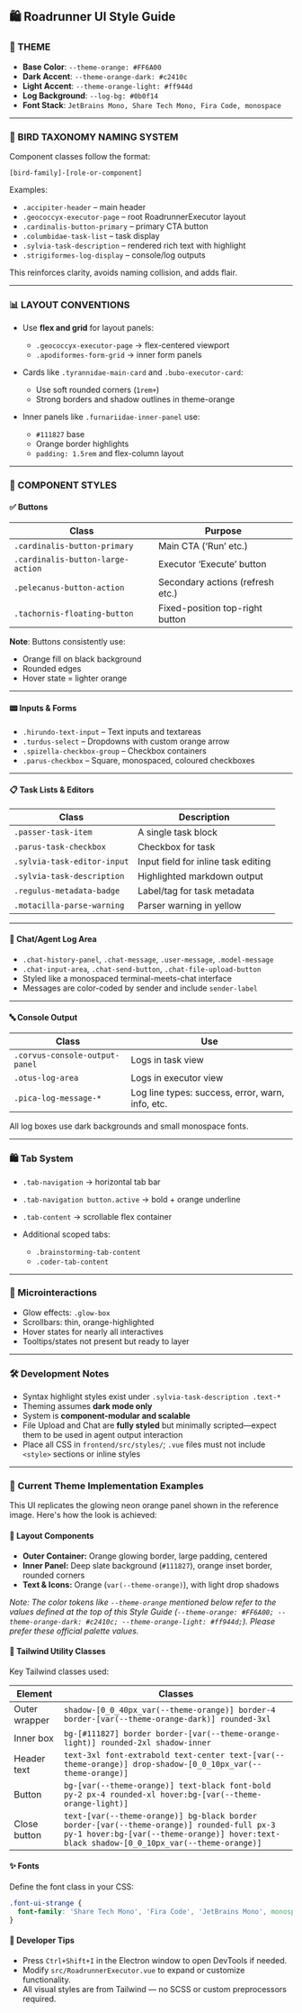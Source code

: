 ## 🛍️ Roadrunner UI Style Guide

### 🎨 THEME

* **Base Color**: `--theme-orange: #FF6A00`
* **Dark Accent**: `--theme-orange-dark: #c2410c`
* **Light Accent**: `--theme-orange-light: #ff944d`
* **Log Background**: `--log-bg: #0b0f14`
* **Font Stack**: `JetBrains Mono, Share Tech Mono, Fira Code, monospace`

---

### 🩶 BIRD TAXONOMY NAMING SYSTEM

Component classes follow the format:

```
[bird-family]-[role-or-component]
```

Examples:

* `.accipiter-header` – main header
* `.geococcyx-executor-page` – root RoadrunnerExecutor layout
* `.cardinalis-button-primary` – primary CTA button
* `.columbidae-task-list` – task display
* `.sylvia-task-description` – rendered rich text with highlight
* `.strigiformes-log-display` – console/log outputs

This reinforces clarity, avoids naming collision, and adds flair.

---

### 📊 LAYOUT CONVENTIONS

* Use **flex and grid** for layout panels:

  * `.geococcyx-executor-page` → flex-centered viewport
  * `.apodiformes-form-grid` → inner form panels
* Cards like `.tyrannidae-main-card` and `.bubo-executor-card`:

  * Use soft rounded corners (`1rem+`)
  * Strong borders and shadow outlines in theme-orange
* Inner panels like `.furnariidae-inner-panel` use:

  * `#111827` base
  * Orange border highlights
  * `padding: 1.5rem` and flex-column layout

---

### 🧱 COMPONENT STYLES

#### ✅ Buttons

| Class                             | Purpose                          |
| --------------------------------- | -------------------------------- |
| `.cardinalis-button-primary`      | Main CTA (‘Run’ etc.)            |
| `.cardinalis-button-large-action` | Executor ‘Execute’ button        |
| `.pelecanus-button-action`        | Secondary actions (refresh etc.) |
| `.tachornis-floating-button`      | Fixed-position top-right button  |

**Note**: Buttons consistently use:

* Orange fill on black background
* Rounded edges
* Hover state = lighter orange

---

#### 📟 Inputs & Forms

* `.hirundo-text-input` – Text inputs and textareas
* `.turdus-select` – Dropdowns with custom orange arrow
* `.spizella-checkbox-group` – Checkbox containers
* `.parus-checkbox` – Square, monospaced, coloured checkboxes

---

#### 📋 Task Lists & Editors

| Class                       | Description                         |
| --------------------------- | ----------------------------------- |
| `.passer-task-item`         | A single task block                 |
| `.parus-task-checkbox`      | Checkbox for task                   |
| `.sylvia-task-editor-input` | Input field for inline task editing |
| `.sylvia-task-description`  | Highlighted markdown output         |
| `.regulus-metadata-badge`   | Label/tag for task metadata         |
| `.motacilla-parse-warning`  | Parser warning in yellow            |

---

#### 💬 Chat/Agent Log Area

* `.chat-history-panel`, `.chat-message`, `.user-message`, `.model-message`
* `.chat-input-area`, `.chat-send-button`, `.chat-file-upload-button`
* Styled like a monospaced terminal-meets-chat interface
* Messages are color-coded by sender and include `sender-label`

---

#### 🔤 Console Output

| Class                          | Use                                              |
| ------------------------------ | ------------------------------------------------ |
| `.corvus-console-output-panel` | Logs in task view                                |
| `.otus-log-area`               | Logs in executor view                            |
| `.pica-log-message-*`          | Log line types: success, error, warn, info, etc. |

All log boxes use dark backgrounds and small monospace fonts.

---

### 🛍 Tab System

* `.tab-navigation` → horizontal tab bar
* `.tab-navigation button.active` → bold + orange underline
* `.tab-content` → scrollable flex container
* Additional scoped tabs:

  * `.brainstorming-tab-content`
  * `.coder-tab-content`

---

### 🔔 Microinteractions

* Glow effects: `.glow-box`
* Scrollbars: thin, orange-highlighted
* Hover states for nearly all interactives
* Tooltips/states not present but ready to layer

---

### 🛠 Development Notes

* Syntax highlight styles exist under `.sylvia-task-description .text-*`
* Theming assumes **dark mode only**
* System is **component-modular and scalable**
* File Upload and Chat are **fully styled** but minimally scripted—expect them to be used in agent output interaction
* Place all CSS in `frontend/src/styles/`; `.vue` files must not include `<style>` sections or inline styles

---

### 🎨 Current Theme Implementation Examples

This UI replicates the glowing neon orange panel shown in the reference image. Here's how the look is achieved:

#### 🧱 Layout Components

- **Outer Container:** Orange glowing border, large padding, centered
- **Inner Panel:** Deep slate background (`#111827`), orange inset border, rounded corners
- **Text & Icons:** Orange (`var(--theme-orange)`), with light drop shadows

_Note: The color tokens like `--theme-orange` mentioned below refer to the values defined at the top of this Style Guide (`--theme-orange: #FF6A00; --theme-orange-dark: #c2410c; --theme-orange-light: #ff944d;`). Please prefer these official palette values._

#### 💅 Tailwind Utility Classes

Key Tailwind classes used:

| Element       | Classes                                                                                                                                                                                |
| ------------- | -------------------------------------------------------------------------------------------------------------------------------------------------------------------------------------- |
| Outer wrapper | `shadow-[0_0_40px_var(--theme-orange)] border-4 border-[var(--theme-orange-dark)] rounded-3xl`                                                                                         |
| Inner box     | `bg-[#111827] border border-[var(--theme-orange-light)] rounded-2xl shadow-inner`                                                                                                      |
| Header text   | `text-3xl font-extrabold text-center text-[var(--theme-orange)] drop-shadow-[0_0_10px_var(--theme-orange)]`                                                                            |
| Button        | `bg-[var(--theme-orange)] text-black font-bold py-2 px-4 rounded-xl hover:bg-[var(--theme-orange-light)]`                                                                              |
| Close button  | `text-[var(--theme-orange)] bg-black border border-[var(--theme-orange)] rounded-full px-3 py-1 hover:bg-[var(--theme-orange)] hover:text-black shadow-[0_0_10px_var(--theme-orange)]` |

#### ✨ Fonts

Define the font class in your CSS:

```css
.font-ui-strange {
  font-family: 'Share Tech Mono', 'Fira Code', 'JetBrains Mono', monospace;
}
```

#### 🧪 Developer Tips

- Press `Ctrl+Shift+I` in the Electron window to open DevTools if needed.
- Modify `src/RoadrunnerExecutor.vue` to expand or customize functionality.
- All visual styles are from Tailwind — no SCSS or custom preprocessors required.
